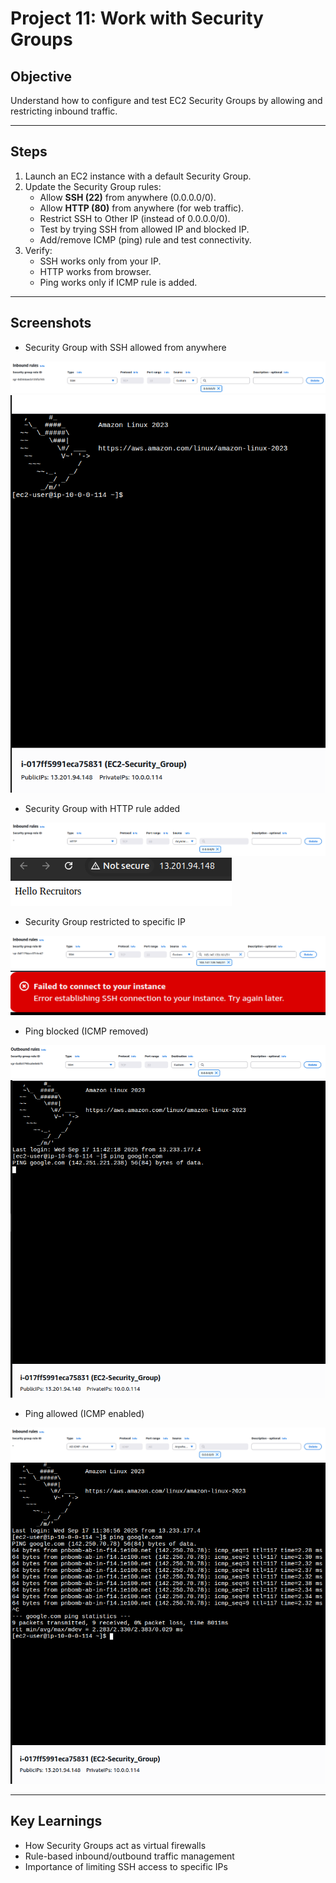 # Project 11: Work with Security Groups

## Objective
Understand how to configure and test EC2 Security Groups by allowing and restricting inbound traffic.

---

## Steps
1. Launch an EC2 instance with a default Security Group.
2. Update the Security Group rules:
   - Allow **SSH (22)** from anywhere (0.0.0.0/0).
   - Allow **HTTP (80)** from anywhere (for web traffic).
   - Restrict SSH to Other IP (instead of 0.0.0.0/0).
   - Test by trying SSH from allowed IP and blocked IP.
   - Add/remove ICMP (ping) rule and test connectivity.
3. Verify:
   - SSH works only from your IP.
   - HTTP works from browser.
   - Ping works only if ICMP rule is added.

---

## Screenshots
- Security Group with SSH allowed from anywhere

![](./AWS-EC2-SecurityGroups/Screenshots/SG-SSH-Anywhere.png)
![](./AWS-EC2-SecurityGroups/Screenshots/SSH-Result.png)

- Security Group with HTTP rule added

![](./AWS-EC2-SecurityGroups/Screenshots/SG-HTTP-Anywhere.png)
![](./AWS-EC2-SecurityGroups/Screenshots/HTTP-Result.png)

- Security Group restricted to specific IP

![](./AWS-EC2-SecurityGroups/Screenshots/SG-Custom-IP.png)
![](./AWS-EC2-SecurityGroups/Screenshots/Custom_IP-Result.png)

- Ping blocked (ICMP removed)

![](./AWS-EC2-SecurityGroups/Screenshots/Ping-Blocked.png)
![](./AWS-EC2-SecurityGroups/Screenshots/Ping_Blocked-Result.png)

- Ping allowed (ICMP enabled)

![](./AWS-EC2-SecurityGroups/Screenshots/Ping-Allowed.png)
![](./AWS-EC2-SecurityGroups/Screenshots/Ping_Allowed-Result.png)

---

## Key Learnings
- How Security Groups act as virtual firewalls
- Rule-based inbound/outbound traffic management
- Importance of limiting SSH access to specific IPs
